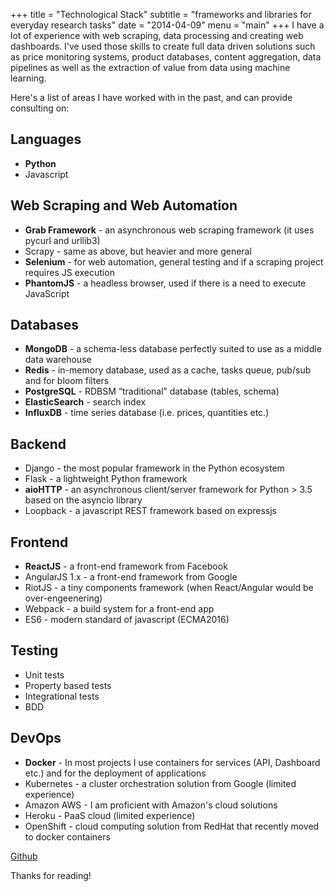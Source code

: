 +++
title = "Technological Stack"
subtitle = "frameworks and libraries for everyday research tasks"
date = "2014-04-09"
menu = "main"
+++
I have a lot of experience with web scraping, data processing and creating web
dashboards. I've used those skills to create full data driven solutions such as
price monitoring systems, product databases, content aggregation, data pipelines
as well as the extraction of value from data using machine learning.

Here's a list of areas I have worked with in the past, and can provide
consulting on:


## Languages

- **Python**
- Javascript


## Web Scraping and Web Automation

- **Grab Framework** - an asynchronous web scraping framework (it uses pycurl
  and urllib3)
- Scrapy - same as above, but heavier and more general
- **Selenium** - for web automation, general testing and if a scraping project
  requires JS execution
- **PhantomJS** - a headless browser, used if there is a need to execute
  JavaScript

## Databases

- **MongoDB** - a schema-less database perfectly suited to use as a middle data warehouse
- **Redis** - in-memory database, used as a cache, tasks queue, pub/sub and for bloom filters
- **PostgreSQL** - RDBSM “traditional” database (tables, schema)
- **ElasticSearch** - search index
- **InfluxDB** - time series database (i.e. prices, quantities etc.)

## Backend

- Django - the most popular framework in the Python ecosystem
- Flask - a lightweight Python framework
- **aioHTTP** - an asynchronous client/server framework for Python > 3.5 based
  on the asyncio library
- Loopback - a javascript REST framework based on expressjs

## Frontend

- **ReactJS** - a front-end framework from Facebook
- AngularJS 1.x - a front-end framework from Google
- RiotJS - a tiny components framework (when React/Angular would be
  over-engeenering)
- Webpack - a build system for a front-end app
- ES6 - modern standard of javascript (ECMA2016)

## Testing

- Unit tests
- Property based tests
- Integrational tests
- BDD

## DevOps

- **Docker** - In most projects I use containers for services (API, Dashboard
  etc.) and for the deployment of applications
- Kubernetes - a cluster orchestration solution from Google (limited experience)
- Amazon AWS - I am proficient with Amazon's cloud solutions
- Heroku - PaaS cloud (limited experience)
- OpenShift - cloud computing solution from RedHat that recently moved to docker
  containers

[Github](https://github.com/istinspring/)

Thanks for reading!
